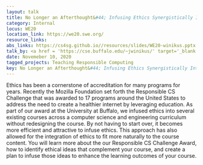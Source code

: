 ```yaml
---
layout: talk
title: No Longer an Afterthought&#44; Infusing Ethics Synergistically Into Courses
category: Internal
locus: WE20
location_link: https://we20.swe.org/
resource_links: 
abs_links: https://cs4sg.github.io//resources/slides/WE20-winikus.pptx
talk_by: <a href = 'https://cse.buffalo.edu/~jwinikus/' target='_blank' class='noDecor'>Jennifer Winikus</a>
date: Novemeber 10, 2020
tagged_projects: Teaching Responsible Computing
key: No Longer an Afterthought&#44; Infusing Ethics Synergistically Into Courses
---
```


Ethics has been a cornerstone of accreditation for many programs for years. Recently the Mozilla Foundation set forth the Responsible CS Challenge that was awarded to 17 programs around the United States to address the need to create a healthier internet by leveraging education. As part of our award at the University at Buffalo, we infused ethics into several existing courses across a computer science and engineering curriculum without redesigning the course. By not having to start over, it becomes more efficient and attractive to infuse ethics. This approach has also allowed for the integration of ethics to fit more naturally to the course content. You will learn more about the our Responsible CS Challenge Award, how to identify ethical ideas that complement your course, and create a plan to infuse those ideas to enhance the learning outcomes of your course.
